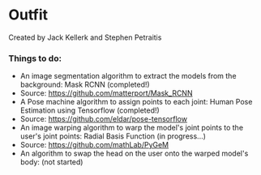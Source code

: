 # Outfit
Created by Jack Kellerk and Stephen Petraitis

### Things to do:
- An image segmentation algorithm to extract the models from the background: Mask RCNN (completed!)
 - Source: https://github.com/matterport/Mask_RCNN
- A Pose machine algorithm to assign points to each joint: Human Pose Estimation using Tensorflow (completed!)
 - Source: https://github.com/eldar/pose-tensorflow
- An image warping algorithm to warp the model's joint points to the user's joint points: Radial Basis Function (in progress...)
 - Source: https://github.com/mathLab/PyGeM
- An algorithm to swap the head on the user onto the warped model's body: (not started)
